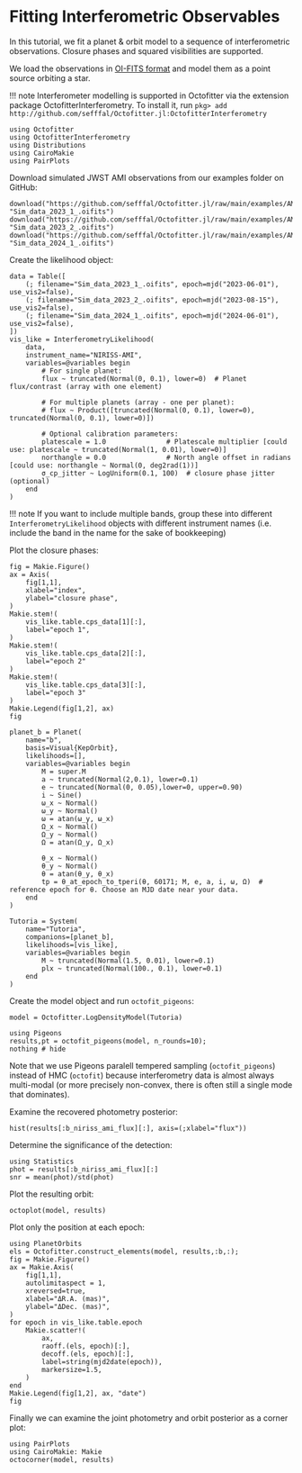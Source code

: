 # Fitting Interferometric Observables

In this tutorial, we fit a planet & orbit model to a sequence of interferometric observations.
Closure phases and squared visibilities are supported.

We load the observations in [OI-FITS format](https://github.com/emmt/OIFITS.jl) and model them as a point source orbiting a star.


!!! note
    Interferometer modelling is supported in Octofitter via the extension package OctofitterInterferometry. To install it, run 
    `pkg> add http://github.com/sefffal/Octofitter.jl:OctofitterInterferometry`


```@example 1
using Octofitter
using OctofitterInterferometry
using Distributions
using CairoMakie
using PairPlots
```

Download simulated JWST AMI observations from our examples folder on GitHub:
```@example 1
download("https://github.com/sefffal/Octofitter.jl/raw/main/examples/AMI_data/Sim_data_2023_1_.oifits", "Sim_data_2023_1_.oifits")
download("https://github.com/sefffal/Octofitter.jl/raw/main/examples/AMI_data/Sim_data_2023_2_.oifits", "Sim_data_2023_2_.oifits")
download("https://github.com/sefffal/Octofitter.jl/raw/main/examples/AMI_data/Sim_data_2024_1_.oifits", "Sim_data_2024_1_.oifits")
```

Create the likelihood object:
```@example 1
data = Table([
    (; filename="Sim_data_2023_1_.oifits", epoch=mjd("2023-06-01"), use_vis2=false),
    (; filename="Sim_data_2023_2_.oifits", epoch=mjd("2023-08-15"), use_vis2=false),
    (; filename="Sim_data_2024_1_.oifits", epoch=mjd("2024-06-01"), use_vis2=false),
])
vis_like = InterferometryLikelihood(
    data,
    instrument_name="NIRISS-AMI",
    variables=@variables begin
        # For single planet:
        flux ~ truncated(Normal(0, 0.1), lower=0)  # Planet flux/contrast (array with one element)
        
        # For multiple planets (array - one per planet):
        # flux ~ Product([truncated(Normal(0, 0.1), lower=0), truncated(Normal(0, 0.1), lower=0)])
        
        # Optional calibration parameters:
        platescale = 1.0               # Platescale multiplier [could use: platescale ~ truncated(Normal(1, 0.01), lower=0)]
        northangle = 0.0               # North angle offset in radians [could use: northangle ~ Normal(0, deg2rad(1))]
        σ_cp_jitter ~ LogUniform(0.1, 100)  # closure phase jitter (optional)
    end
)
```

!!! note
    If you want to include multiple bands, group these into different `InterferometryLikelihood` objects
    with different instrument names (i.e. include the band in the name for the sake of bookkeeping)


Plot the closure phases:
```@example 1
fig = Makie.Figure()
ax = Axis(
    fig[1,1],
    xlabel="index",
    ylabel="closure phase",
)
Makie.stem!(
    vis_like.table.cps_data[1][:],
    label="epoch 1",
)
Makie.stem!(
    vis_like.table.cps_data[2][:],
    label="epoch 2"
)
Makie.stem!(
    vis_like.table.cps_data[3][:],
    label="epoch 3"
)
Makie.Legend(fig[1,2], ax)
fig
```

```@example 1
planet_b = Planet(
    name="b",
    basis=Visual{KepOrbit},
    likelihoods=[],
    variables=@variables begin
        M = super.M
        a ~ truncated(Normal(2,0.1), lower=0.1)
        e ~ truncated(Normal(0, 0.05),lower=0, upper=0.90)
        i ~ Sine()
        ω_x ~ Normal()
        ω_y ~ Normal()
        ω = atan(ω_y, ω_x)
        Ω_x ~ Normal()
        Ω_y ~ Normal()
        Ω = atan(Ω_y, Ω_x)

        θ_x ~ Normal()
        θ_y ~ Normal()
        θ = atan(θ_y, θ_x)
        tp = θ_at_epoch_to_tperi(θ, 60171; M, e, a, i, ω, Ω)  # reference epoch for θ. Choose an MJD date near your data.
    end
)

Tutoria = System(
    name="Tutoria",
    companions=[planet_b],
    likelihoods=[vis_like],
    variables=@variables begin
        M ~ truncated(Normal(1.5, 0.01), lower=0.1)
        plx ~ truncated(Normal(100., 0.1), lower=0.1)
    end
)
```

Create the model object and run `octofit_pigeons`:
```@example 1
model = Octofitter.LogDensityModel(Tutoria)

using Pigeons
results,pt = octofit_pigeons(model, n_rounds=10);
nothing # hide
```

Note that we use Pigeons paralell tempered sampling (`octofit_pigeons`) instead of HMC (`octofit`) because interferometry data is almost always multi-modal (or more precisely non-convex, there is often still a single mode that dominates).


Examine the recovered photometry posterior:
```@example 1
hist(results[:b_niriss_ami_flux][:], axis=(;xlabel="flux"))
```

Determine the significance of the detection:
```@example 1
using Statistics
phot = results[:b_niriss_ami_flux][:]
snr = mean(phot)/std(phot)
```

Plot the resulting orbit:
```@example 1
octoplot(model, results)
```


Plot only the position at each epoch:
```@example 1
using PlanetOrbits
els = Octofitter.construct_elements(model, results,:b,:);
fig = Makie.Figure()
ax = Makie.Axis(
    fig[1,1],
    autolimitaspect = 1,
    xreversed=true,
    xlabel="ΔR.A. (mas)",
    ylabel="ΔDec. (mas)",
)
for epoch in vis_like.table.epoch
    Makie.scatter!(
        ax,
        raoff.(els, epoch)[:],
        decoff.(els, epoch)[:],
        label=string(mjd2date(epoch)),
        markersize=1.5,
    )
end
Makie.Legend(fig[1,2], ax, "date")
fig
```


Finally we can examine the joint photometry and orbit posterior as a corner plot:
```@example 1
using PairPlots
using CairoMakie: Makie
octocorner(model, results)
```